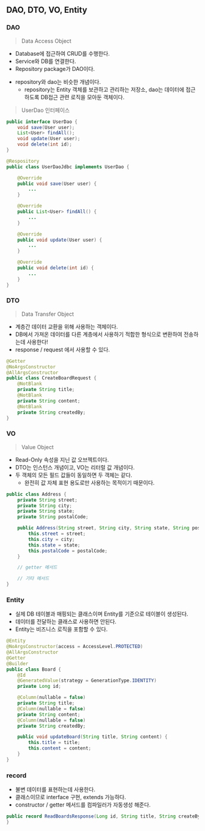 ## DAO, DTO, VO, Entity

### DAO

> Data Access Object

- Database에 접근하여 CRUD를 수행한다.
- Service와 DB를 연결한다.
- Repository package가 DAO이다.

* repository와 dao는 비슷한 개념이다.
  - repository는 Entity 객체를 보관하고 관리하는 저장소, dao는 데이터에 접근하도록 DB접근 관련 로직을 모아둔 객체이다.

> UserDao 인터페이스

```java
public interface UserDao {
    void save(User user);
    List<User> findAll();
    void update(User user);
    void delete(int id);
}
```

```java
@Respository
public class UserDaoJdbc implements UserDao {

    @Override
    public void save(User user) {
        ...
    }

    @Override
    public List<User> findAll() {
        ...
    }

    @Override
    public void update(User user) {
        ...
    }

    @Override
    public void delete(int id) {
        ...
    }
}
```

### DTO

> Data Transfer Object

- 계층간 데이터 교환을 위해 사용하는 객체이다.
- DB에서 가져온 데이터를 다른 계층에서 사용하기 적합한 형식으로 변환하여 전송하는데 사용한다!
- response / request 에서 사용할 수 있다.

```java
@Getter
@NoArgsConstructor
@AllArgsConstructor
public class CreateBoardRequest {
    @NotBlank
    private String title;
    @NotBlank
    private String content;
    @NotBlank
    private String createdBy;
}
```

### VO

> Value Object

- Read-Only 속성을 지닌 값 오브젝트이다.
- DTO는 인스턴스 개념이고, VO는 리터럴 값 개념이다.
- 두 객체의 모든 필드 값들이 동일하면 두 객체는 같다.
  - 완전히 값 자체 표현 용도로만 사용하는 목적이기 때문이다.

```java
public class Address {
    private String street;
    private String city;
    private String state;
    private String postalCode;

    public Address(String street, String city, String state, String postalCode) {
        this.street = street;
        this.city = city;
        this.state = state;
        this.postalCode = postalCode;
    }

    // getter 메서드

    // 기타 메서드
}
```

### Entity

- 실제 DB 테이블과 매핑되는 클래스이며 Entity를 기준으로 테이블이 생성된다.
- 데이터를 전달하는 클래스로 사용하면 안된다.
- Entity는 비즈니스 로직을 포함할 수 있다.

```java
@Entity
@NoArgsConstructor(access = AccessLevel.PROTECTED)
@AllArgsConstructor
@Getter
@Builder
public class Board {
    @Id
    @GeneratedValue(strategy = GenerationType.IDENTITY)
    private Long id;

    @Column(nullable = false)
    private String title;
    @Column(nullable = false)
    private String content;
    @Column(nullable = false)
    private String createdBy;

    public void updateBoard(String title, String content) {
        this.title = title;
        this.content = content;
    }
}
```

### record

- 불변 데이터를 표현하는데 사용한다.
- 클래스이므로 interface 구현, extends 가능하다.
- constructor / getter 메서드를 컴파일러가 자동생성 해준다.

```java
public record ReadBoardsResponse(Long id, String title, String createBy) {
}
```
